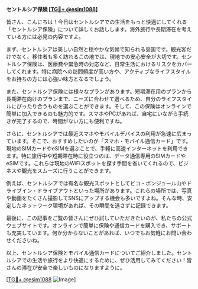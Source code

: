 **セントルシア保険 [[TG💪+ @esim1088](https://t.me/s/esim1088)]**

皆さん、こんにちは！今日はセントルシアでの生活をもっと快適にしてくれる「セントルシア保険」について詳しくお話しします。海外旅行や長期滞在を考えている方には必見の内容ですよ。

まず、セントルシアは美しい自然と穏やかな気候で知られる島国です。観光客だけでなく、移住者も多く訪れるこの地では、現地での安心安全が大切です。セントルシア保険は、医療費や緊急時の対応など、日常生活におけるリスクをカバーしてくれます。特に病院への訪問頻度が高い方や、アクティブなライフスタイルをお持ちの方には心強い味方となるでしょう。

また、セントルシア保険には様々なプランがあります。短期滞在用のプランから長期滞在向けのプランまで、ニーズに合わせて選べるため、自分のライフスタイルにぴったり合うものを選ぶことができます。そして、この保険はオンラインで簡単に加入できるのも魅力的です。スマホやPCがあれば、自宅にいながら手続きが完了するので、時間がない方にも便利ですね。

さらに、セントルシアでは最近スマホやモバイルデバイスの利用が急速に広まっています。そこで、おすすめしたいのが「スマホ・モバイル通信カード」です。現地のSIMカードやeSIMを選ぶことで、手軽に高速インターネットを利用できます。特に旅行中や短期滞在時に役立つのは、データ通信専用のSIMカードやeSIMです。これらは現地のWiFiスポットを探す手間を省いてくれるので、ビジネスや観光をスムーズに行うことができます。

例えば、セントルシアでは有名な観光スポットとしてピコ・ボンジュール山やドライブイン・ドライブアウトといった場所があります。これらの場所では、写真や動画をたくさん撮影してSNSにアップする機会も多いですよね。そんな時、安定したネットワーク環境があれば、その瞬間を逃さずに記録できます。

最後に、この記事をご覧の皆さんにぜひ試していただきたいのが、私たちの公式ウェブサイトです。オンラインで簡単に保険や通信カードを購入でき、サポートも充実しています。何か分からないことがあれば、いつでもお気軽にお問い合わせくださいね。

以上、セントルシア保険とモバイル通信カードについてご紹介しました。セントルシアでの生活や旅行をより快適にするために、ぜひ活用してみてください！皆さんの滞在が安全で楽しいものになりますように。

[[TG💪+ @esim1088](https://t.me/s/esim1088) ![Image](https://i.postimg.cc/Y0z9fWf4/image.png)]